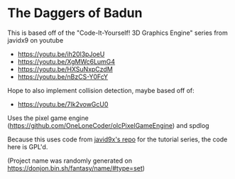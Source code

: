 # The Daggers of Badun

This is based off of the "Code-It-Yourself! 3D Graphics Engine" series from javidx9 on youtube

- https://youtu.be/ih20l3pJoeU
- https://youtu.be/XgMWc6LumG4
- https://youtu.be/HXSuNxpCzdM
- https://youtu.be/nBzCS-Y0FcY

Hope to also implement collision detection, maybe based off of:

- https://youtu.be/7Ik2vowGcU0

Uses the pixel game engine (https://github.com/OneLoneCoder/olcPixelGameEngine) and spdlog

Because this uses code from [javid9x's repo](https://github.com/OneLoneCoder/videos/blob/master/OneLoneCoder_olcEngine3D_Part3.cpp) for the tutorial series, the code here is GPL'd.

(Project name was randomly generated on https://donjon.bin.sh/fantasy/name/#type=set)

